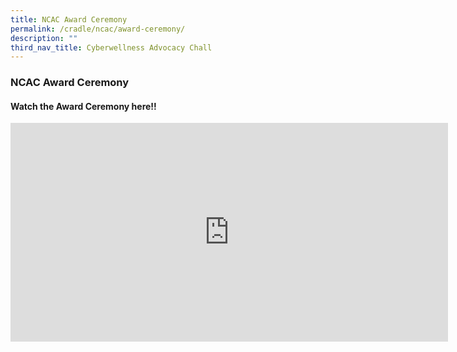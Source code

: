 ```yaml
---
title: NCAC Award Ceremony
permalink: /cradle/ncac/award-ceremony/
description: ""
third_nav_title: Cyberwellness Advocacy Chall
---
```

### **NCAC Award Ceremony**
#### **Watch the Award Ceremony here!!**
<iframe width="700" height="350" src="https://www.youtube.com/embed/jkJdkOsTBrg" title="NCAC Award ceremony" frameborder="0" allow="accelerometer; autoplay; clipboard-write; encrypted-media; gyroscope; picture-in-picture" allowfullscreen></iframe>